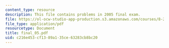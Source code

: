 ```yaml
---
content_type: resource
description: This file contains problems in 2005 final exam.
file: https://ol-ocw-studio-app-production.s3.amazonaws.com/courses/8-282j-introduction-to-astronomy-spring-2006/c216e453cf1389a135ce63283cb8bc20_final_05.pdf
file_type: application/pdf
resourcetype: Document
title: final_05.pdf
uid: c216e453-cf13-89a1-35ce-63283cb8bc20
---
```

